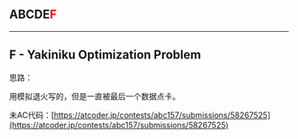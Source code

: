 ## ABCDE<font color=red>F</font>

---

## F - Yakiniku Optimization Problem

思路：

用模拟退火写的，但是一直被最后一个数据点卡。

未AC代码：[https://atcoder.jp/contests/abc157/submissions/58267525](https://atcoder.jp/contests/abc157/submissions/58267525)